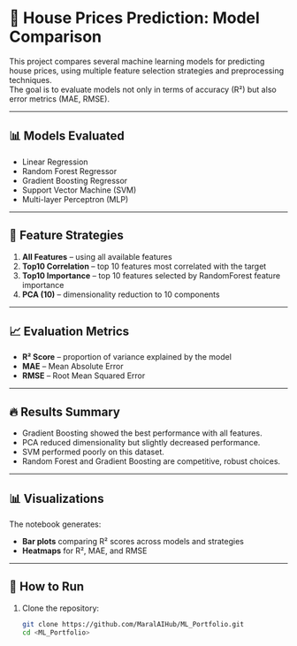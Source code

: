 # 🏡 House Prices Prediction: Model Comparison

This project compares several machine learning models for predicting house prices, using multiple feature selection strategies and preprocessing techniques.  
The goal is to evaluate models not only in terms of accuracy (R²) but also error metrics (MAE, RMSE).

---

## 📊 Models Evaluated
- Linear Regression
- Random Forest Regressor
- Gradient Boosting Regressor
- Support Vector Machine (SVM)
- Multi-layer Perceptron (MLP)

---

## 🎯 Feature Strategies
1. **All Features** – using all available features  
2. **Top10 Correlation** – top 10 features most correlated with the target  
3. **Top10 Importance** – top 10 features selected by RandomForest feature importance  
4. **PCA (10)** – dimensionality reduction to 10 components  

---

## 📈 Evaluation Metrics
- **R² Score** – proportion of variance explained by the model  
- **MAE** – Mean Absolute Error  
- **RMSE** – Root Mean Squared Error  

---

## 🔥 Results Summary
- Gradient Boosting showed the best performance with all features.  
- PCA reduced dimensionality but slightly decreased performance.  
- SVM performed poorly on this dataset.  
- Random Forest and Gradient Boosting are competitive, robust choices.  

---

## 📊 Visualizations
The notebook generates:
- **Bar plots** comparing R² scores across models and strategies  
- **Heatmaps** for R², MAE, and RMSE  

---

## 🚀 How to Run
1. Clone the repository:
   ```bash
   git clone https://github.com/MaralAIHub/ML_Portfolio.git
   cd <ML_Portfolio>
